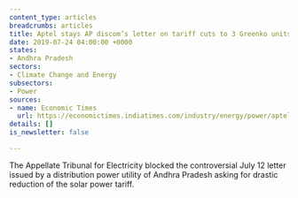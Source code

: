 ```yaml
---
content_type: articles
breadcrumbs: articles
title: Aptel stays AP discom’s letter on tariff cuts to 3 Greenko units
date: 2019-07-24 04:00:00 +0000
states:
- Andhra Pradesh
sectors:
- Climate Change and Energy
subsectors:
- Power
sources:
- name: Economic Times
  url: https://economictimes.indiatimes.com/industry/energy/power/aptel-stays-ap-discoms-letter-on-tariff-cuts-to-3-greenko-units/articleshow/70269676.cms
details: []
is_newsletter: false

---
```

The Appellate Tribunal for Electricity blocked the controversial July 12 letter issued by a distribution power utility of Andhra Pradesh asking for drastic reduction of the solar power tariff.
